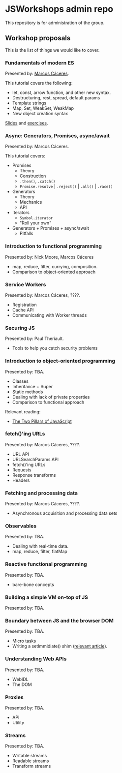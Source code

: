 # JSWorkshops admin repo
This repository is for administration of the group.

## Workshop proposals
This is the list of things we would like to cover.

### Fundamentals of modern ES
Presented by: [Marcos Cáceres](http://github.com/marcoscaceres/).

This tutorial covers the following:

 * let, const, arrow function, and other new syntax.
 * Destructuring, rest, spread, default params
 * Template strings
 * Map, Set, WeakSet, WeakMap
 * New object creation syntax

[Slides](http://jsworkshops.github.io/fundamentals/presentation/#/)
and [exercises](https://github.com/JSWorkshops/fundamentals/tree/gh-pages/tutorial).

### Async: Generators, Promises, async/await
Presented by: Marcos Cáceres.

This tutorial covers:

  * Promises
    * Theory
    * Construction
    * `.then()`, `.catch()`
    * `Promise.resolve` | `.reject()` | `.all()` | `.race()`
  * Generators
    * Theory
    * Mechanics
    * API
  * Iterators
    * `Symbol.iterator`
    * "Roll your own"
 * Generators + Promises + async/await
    * Pitfalls

### Introduction to functional programming
Presented by: Nick Moore, Marcos Cáceres

 * map, reduce, filter, currying, composition.
 * Comparison to object-oriented approach

### Service Workers
Presented by: Marcos Cáceres, ????.

 * Registration
 * Cache API
 * Communicating with Worker threads

### Securing JS
Presented by: Paul Theriault.

 * Tools to help you catch security problems

### Introduction to object-oriented programming
Presented by: TBA.

 * Classes
 * Inheritance + Super
 * Static methods
 * Dealing with lack of private properties
 * Comparison to functional approach
 
Relevant reading: 
 * [The Two Pillars of JavaScript](https://medium.com/javascript-scene/the-two-pillars-of-javascript-ee6f3281e7f3#.4136iyr0n)

### fetch()'ing URLs
Presented by: Marcos Cáceres, ????.

 * URL API
 * URLSearchParams API
 * fetch()'ing URLs
 * Requests
 * Response transforms
 * Headers

### Fetching and processing data
Presented by: Marcos Cáceres, ????.

 * Asynchronous acquisition and processing data sets

### Observables
Presented by: TBA.

 * Dealing with real-time data.
 * map, reduce, filter, flatMap

### Reactive functional programming
Presented by: TBA.

 * bare-bone concepts

### Building a simple VM on-top of JS
Presented by: TBA.


### Boundary between JS and the browser DOM
Presented by: TBA.

 * Micro tasks
 * Writing a setImmidiate() shim ([relevant article](https://github.com/nodejs/node/blob/master/doc/topics/the-event-loop-timers-and-nexttick.md)).

### Understanding Web APIs
Presented by: TBA.

 * WebIDL
 * The DOM

### Proxies
Presented by: TBA.

 * API
 * Utility

### Streams
Presented by: TBA.

 * Writable streams
 * Readable streams
 * Transform streams

